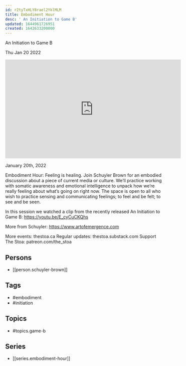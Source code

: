 ```yaml
---
id: r2tyTxHLY8rael2YklMLM
title: Embodiment Hour
desc: ' An Initiation to Game B'
updated: 1644961726951
created: 1642633200000
---
```



 An Initiation to Game B

Thu Jan 20 2022

<iframe width="560" height="315" src="https://www.youtube.com/embed/O5jCWcghDjU" title="Embodiment Hour: An Initiation to Game B w/ Schuyler Brown" frameborder="0" allow="accelerometer; autoplay; clipboard-write; encrypted-media; gyroscope; picture-in-picture" allowfullscreen ></iframe>

January 20th, 2022

Embodiment Hour: Feeling is healing. Join Schuyler Brown for an embodied discussion about a piece of current media or culture. We’ll practice working with somatic awareness and emotional intelligence to unpack how we’re really feeling about what’s going on right now. The space is open to all who wish to practice sensing and communicating feelings; to feel and be felt; to see and be seen.

In this session we watched a clip from the recently released An Initiation to Game B: https://youtu.be/E_cyCuCKQhs

More from Schuyler: https://www.artofemergence.com

More events: thestoa.ca
Regular updates: thestoa.substack.com
Support The Stoa: patreon.com/the_stoa

## Persons

- [[person.schuyler-brown]]

## Tags

- #embodiment
- #initiation

## Topics

- #topics.game-b

## Series

- [[series.embodiment-hour]]

